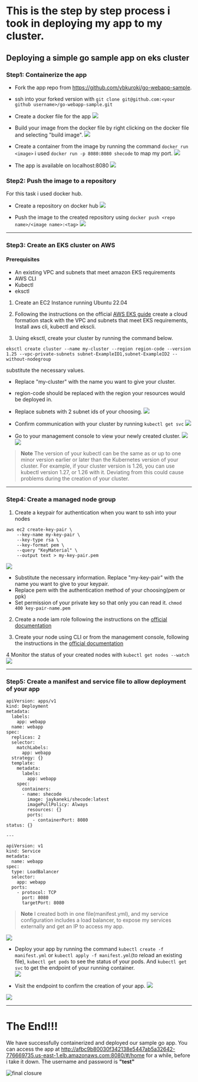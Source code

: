 # This is the step by step process i took in deploying my app to my cluster. 

## Deploying a simple go sample app on eks cluster 

### Step1: Containerize the app  
- Fork the app repo from https://github.com/ybkuroki/go-webapp-sample. 

- ssh into your forked version with `git clone git@github.com:<your github username>/go-webapp-sample.git` 

- Create a docker file for the app 
![](images/create%20docker%20file.png) 

- Build your image from the docker file by right clicking on the docker file and selecting "build image". 
![](images/docker%20image%20built.png)  

- Create a container from the image by running the command `docker run <image>` i used `docker run -p 8080:8080 shecode` to map my port. 
![](images/running%20container.png)  

- The app is available on localhost:8080 
![](images/working%20page.png)  


### Step2: Push the image to a repository 

For this task i used docker hub.

- Create a repository on docker hub 
![](images/create%20dockerhub%20repo.png)   

- Push the image to the created repository using `docker push <repo name>/<image name>:<tag>` 
![](images/pushed%20image.png)  

---

### Step3: Create an EKS cluster on AWS 

#### Prerequisites 

- An existing VPC and subnets that meet amazon EKS requirements
- AWS CLI 
- Kubectl 
- eksctl 

1. Create an EC2 Instance running Ubuntu 22.04 

2. Following the instructions on the official [AWS EKS guide](https://docs.aws.amazon.com/eks/latest/userguide/create-cluster.html) create a cloud formation stack with the VPC and subnets that meet EKS requirements, Install aws cli, kubectl and ekscli. 

3. Using eksctl, create your cluster by running the command below. 

```
eksctl create cluster --name my-cluster --region region-code --version 1.25 --vpc-private-subnets subnet-ExampleID1,subnet-ExampleID2 --without-nodegroup
```
substitute the necessary values. 
- Replace "my-cluster" with the name you want to give your cluster. 
- region-code should be replaced with the region your resources would be deployed in. 
- Replace subnets with 2 subnet ids of your choosing. 
![](images/create%20cluster.png)  

- Confirm communication with your cluster by running `kubectl get svc` 
![](images/working%20kubectl.png)  

- Go to your management console to view your newly created cluster. 
![](images/eks%20mc.png)  
![](images/shecode%20cluster.png)  

>**Note** The version of your kubectl can be the same as or up to one minor version earlier or later than the Kubernetes version of your cluster. For example, if your cluster version is 1.26, you can use kubectl version 1.27, or 1.26 with it. Deviating from this could cause problems during the creation of your cluster. 
---

### Step4: Create a managed node group 

1. Create a keypair for authentication when you want to ssh into your nodes 

```
aws ec2 create-key-pair \
    --key-name my-key-pair \
    --key-type rsa \
    --key-format pem \
    --query "KeyMaterial" \
    --output text > my-key-pair.pem
```
![](images/created%20node.png)  

- Substitute the necessary information. Replace "my-key-pair" with the name you want to give to your keypair. 
- Replace pem with the authentication method of your choosing(pem or ppk)
- Set permission of your private key so that only you can read it. `chmod 400 key-pair-name.pem`

2. Create a node iam role following the instructions on the [official documentation](https://docs.aws.amazon.com/eks/latest/userguide/create-node-role.html) 

3. Create your node using CLI or from the management console, following the instructions in the [official documentation](https://docs.aws.amazon.com/eks/latest/userguide/create-managed-node-group.html) 

4 Monitor the status of your created nodes with `kubectl get nodes --watch`
![](images/watch%20node%20creation.png)   

---

### Step5: Create a manifest and service file to allow deployment of your app 

```
apiVersion: apps/v1
kind: Deployment
metadata:
  labels:
    app: webapp
  name: webapp
spec:
  replicas: 2
  selector:
    matchLabels:
      app: webapp
  strategy: {}
  template:
    metadata:
      labels:
        app: webapp
    spec:
      containers:
      - name: shecode
        image: jaykaneki/shecode:latest
        imagePullPolicy: Always
        resources: {}
        ports:
          - containerPort: 8080
status: {}

---

apiVersion: v1
kind: Service
metadata:
  name: webapp
spec:
  type: LoadBalancer
  selector:
    app: webapp
  ports:
    - protocol: TCP
      port: 8080
      targetPort: 8080
```

>**Note** I created both in one file(manifest.yml), and my service configuration includes a load balancer, to expose my services externally and get an IP to access my app. 

![](images/yml%20file.png)  

- Deploy your app by running the command `kubectl create -f manifest.yml` or `kubectl apply -f manifest.yml`(to reload an existing file), `kubectl get pods` to see the status of your pods. And `kubectl get svc` to get the endpoint of your running container.  
![](images/working%2C%20running%20container.png)  

- Visit the endpoint to confirm the creation of your app. 
![](images/working%20app.png) 

![](images/api-books%20section.png)  

---

# The End!!! 

We have successfully containerized and deployed our sample go app. You can access the app at http://afbc9b80030f342138e5447ab5a32642-776669735.us-east-1.elb.amazonaws.com:8080/#/home for a while, before i take it down. The username and password is **"test"** 


![final closure](https://github.com/StrangeJay/go-webapp-sample/assets/105195327/b914f512-b1b6-425e-b743-70a334193f8a)

